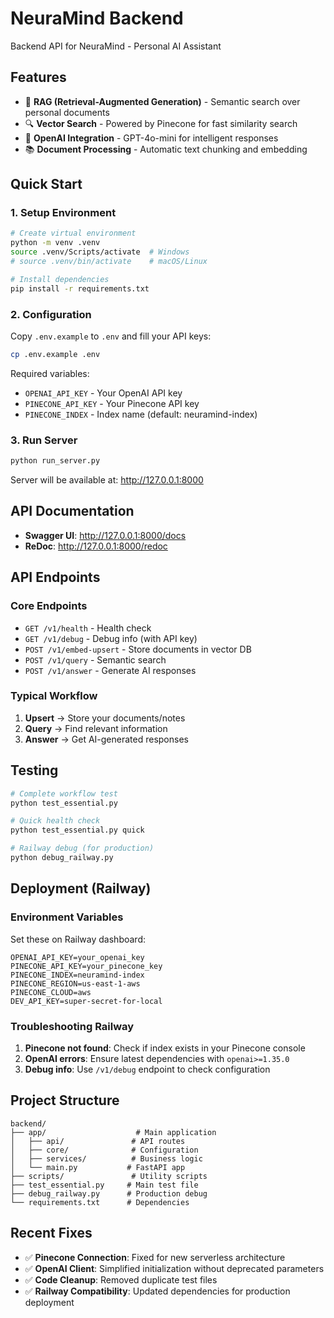 # NeuraMind Backend

Backend API for NeuraMind - Personal AI Assistant

## Features
- 🧠 **RAG (Retrieval-Augmented Generation)** - Semantic search over personal documents
- 🔍 **Vector Search** - Powered by Pinecone for fast similarity search  
- 🤖 **OpenAI Integration** - GPT-4o-mini for intelligent responses
- 📚 **Document Processing** - Automatic text chunking and embedding

## Quick Start

### 1. Setup Environment
```bash
# Create virtual environment
python -m venv .venv
source .venv/Scripts/activate  # Windows
# source .venv/bin/activate    # macOS/Linux

# Install dependencies
pip install -r requirements.txt
```

### 2. Configuration
Copy `.env.example` to `.env` and fill your API keys:
```bash
cp .env.example .env
```

Required variables:
- `OPENAI_API_KEY` - Your OpenAI API key
- `PINECONE_API_KEY` - Your Pinecone API key
- `PINECONE_INDEX` - Index name (default: neuramind-index)

### 3. Run Server
```bash
python run_server.py
```

Server will be available at: http://127.0.0.1:8000

## API Documentation
- **Swagger UI**: http://127.0.0.1:8000/docs
- **ReDoc**: http://127.0.0.1:8000/redoc

## API Endpoints

### Core Endpoints
- `GET /v1/health` - Health check
- `GET /v1/debug` - Debug info (with API key)
- `POST /v1/embed-upsert` - Store documents in vector DB
- `POST /v1/query` - Semantic search
- `POST /v1/answer` - Generate AI responses

### Typical Workflow
1. **Upsert** → Store your documents/notes
2. **Query** → Find relevant information  
3. **Answer** → Get AI-generated responses

## Testing
```bash
# Complete workflow test
python test_essential.py

# Quick health check
python test_essential.py quick

# Railway debug (for production)
python debug_railway.py
```

## Deployment (Railway)

### Environment Variables
Set these on Railway dashboard:
```
OPENAI_API_KEY=your_openai_key
PINECONE_API_KEY=your_pinecone_key
PINECONE_INDEX=neuramind-index
PINECONE_REGION=us-east-1-aws
PINECONE_CLOUD=aws
DEV_API_KEY=super-secret-for-local
```

### Troubleshooting Railway
1. **Pinecone not found**: Check if index exists in your Pinecone console
2. **OpenAI errors**: Ensure latest dependencies with `openai>=1.35.0`
3. **Debug info**: Use `/v1/debug` endpoint to check configuration

## Project Structure
```
backend/
├── app/                    # Main application
│   ├── api/               # API routes
│   ├── core/              # Configuration
│   ├── services/          # Business logic
│   └── main.py           # FastAPI app
├── scripts/               # Utility scripts
├── test_essential.py     # Main test file
├── debug_railway.py      # Production debug
└── requirements.txt      # Dependencies
```

## Recent Fixes
- ✅ **Pinecone Connection**: Fixed for new serverless architecture
- ✅ **OpenAI Client**: Simplified initialization without deprecated parameters
- ✅ **Code Cleanup**: Removed duplicate test files
- ✅ **Railway Compatibility**: Updated dependencies for production deployment
